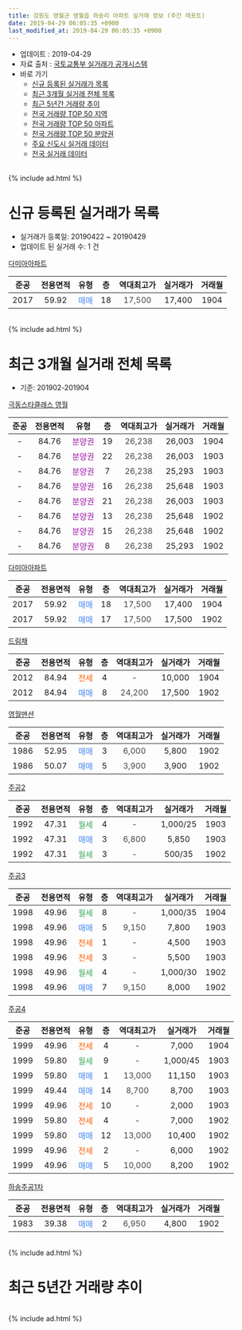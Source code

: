 ```yaml
---
title: 강원도 영월군 영월읍 하송리 아파트 실거래 정보 (주간 레포트)
date: 2019-04-29 06:05:35 +0900
last_modified_at: 2019-04-29 06:05:35 +0900
---
```


* 업데이트 : 2019-04-29
* 자료 출처 : [국토교통부 실거래가 공개시스템](http://rt.molit.go.kr)
* 바로 가기
    * [신규 등록된 실거래가 목록](#신규-등록된-실거래가-목록)
    * [최근 3개월 실거래 전체 목록](#최근-3개월-실거래-전체-목록)
    * [최근 5년간 거래량 추이](#최근-5년간-거래량-추이)
    * [전국 거래량 TOP 50 지역](https://inasie.github.io/apt-trade-info/최근-3개월-전국에서-가장-거래가-많이-발생한-지역)
    * [전국 거래량 TOP 50 아파트](https://inasie.github.io/apt-trade-info/최근-3개월-전국에서-가장-거래가-많이-발생한-아파트)
    * [전국 거래량 TOP 50 분양권](https://inasie.github.io/apt-trade-info/최근-3개월-전국에서-가장-거래가-많이-발생한-분양권)
    * [주요 신도시 실거래 데이터](https://inasie.github.io/apt-trade-info/주요-신도시)
    * [전국 실거래 데이터](https://inasie.github.io/apt-trade-info/전국)
<br>
{% include ad.html %}
<br>

# 신규 등록된 실거래가 목록
* 실거래가 등록일: 20190422 ~ 20190429
* 업데이트 된 실거래 수: 1 건


[다미아아파트](https://search.naver.com/search.naver?query=%EA%B0%95%EC%9B%90%EB%8F%84+%EC%98%81%EC%9B%94%EA%B5%B0+%EC%98%81%EC%9B%94%EC%9D%8D+%ED%95%98%EC%86%A1%EB%A6%AC+%EB%8B%A4%EB%AF%B8%EC%95%84%EC%95%84%ED%8C%8C%ED%8A%B8)

|준공|전용면적|유형|층|역대최고가|실거래가|거래월|
|:---:|:---:|:---:|:---:|:---:|:---:|:---:|
|2017|59.92|<span style="color:#4285f3">매매</span>|18|<span style="color:#444444">17,500</span>|17,400|1904|


<br>
{% include ad.html %}
<br>

# 최근 3개월 실거래 전체 목록
* 기준: 201902-201904


[극동스타클래스 영월](https://search.naver.com/search.naver?query=%EA%B0%95%EC%9B%90%EB%8F%84+%EC%98%81%EC%9B%94%EA%B5%B0+%EC%98%81%EC%9B%94%EC%9D%8D+%ED%95%98%EC%86%A1%EB%A6%AC+%EA%B7%B9%EB%8F%99%EC%8A%A4%ED%83%80%ED%81%B4%EB%9E%98%EC%8A%A4+%EC%98%81%EC%9B%94)

|준공|전용면적|유형|층|역대최고가|실거래가|거래월|
|:---:|:---:|:---:|:---:|:---:|:---:|:---:|
|-|84.76|<span style="color:#9C11A5">분양권</span>|19|<span style="color:#444444">26,238</span>|26,003|1904|
|-|84.76|<span style="color:#9C11A5">분양권</span>|22|<span style="color:#444444">26,238</span>|26,003|1903|
|-|84.76|<span style="color:#9C11A5">분양권</span>|7|<span style="color:#444444">26,238</span>|25,293|1903|
|-|84.76|<span style="color:#9C11A5">분양권</span>|16|<span style="color:#444444">26,238</span>|25,648|1903|
|-|84.76|<span style="color:#9C11A5">분양권</span>|21|<span style="color:#444444">26,238</span>|26,003|1903|
|-|84.76|<span style="color:#9C11A5">분양권</span>|13|<span style="color:#444444">26,238</span>|25,648|1902|
|-|84.76|<span style="color:#9C11A5">분양권</span>|15|<span style="color:#444444">26,238</span>|25,648|1902|
|-|84.76|<span style="color:#9C11A5">분양권</span>|8|<span style="color:#444444">26,238</span>|25,293|1902|

[다미아아파트](https://search.naver.com/search.naver?query=%EA%B0%95%EC%9B%90%EB%8F%84+%EC%98%81%EC%9B%94%EA%B5%B0+%EC%98%81%EC%9B%94%EC%9D%8D+%ED%95%98%EC%86%A1%EB%A6%AC+%EB%8B%A4%EB%AF%B8%EC%95%84%EC%95%84%ED%8C%8C%ED%8A%B8)

|준공|전용면적|유형|층|역대최고가|실거래가|거래월|
|:---:|:---:|:---:|:---:|:---:|:---:|:---:|
|2017|59.92|<span style="color:#4285f3">매매</span>|18|<span style="color:#444444">17,500</span>|17,400|1904|
|2017|59.92|<span style="color:#4285f3">매매</span>|17|<span style="color:#444444">17,500</span>|17,500|1902|

[드림채](https://search.naver.com/search.naver?query=%EA%B0%95%EC%9B%90%EB%8F%84+%EC%98%81%EC%9B%94%EA%B5%B0+%EC%98%81%EC%9B%94%EC%9D%8D+%ED%95%98%EC%86%A1%EB%A6%AC+%EB%93%9C%EB%A6%BC%EC%B1%84)

|준공|전용면적|유형|층|역대최고가|실거래가|거래월|
|:---:|:---:|:---:|:---:|:---:|:---:|:---:|
|2012|84.94|<span style="color:#ff5a00">전세</span>|4|<span style="color:#444444">-</span>|10,000|1904|
|2012|84.94|<span style="color:#4285f3">매매</span>|8|<span style="color:#444444">24,200</span>|17,500|1902|

[영월맨션](https://search.naver.com/search.naver?query=%EA%B0%95%EC%9B%90%EB%8F%84+%EC%98%81%EC%9B%94%EA%B5%B0+%EC%98%81%EC%9B%94%EC%9D%8D+%ED%95%98%EC%86%A1%EB%A6%AC+%EC%98%81%EC%9B%94%EB%A7%A8%EC%85%98)

|준공|전용면적|유형|층|역대최고가|실거래가|거래월|
|:---:|:---:|:---:|:---:|:---:|:---:|:---:|
|1986|52.95|<span style="color:#4285f3">매매</span>|3|<span style="color:#444444">6,000</span>|5,800|1902|
|1986|50.07|<span style="color:#4285f3">매매</span>|5|<span style="color:#444444">3,900</span>|3,900|1902|

[주공2](https://search.naver.com/search.naver?query=%EA%B0%95%EC%9B%90%EB%8F%84+%EC%98%81%EC%9B%94%EA%B5%B0+%EC%98%81%EC%9B%94%EC%9D%8D+%ED%95%98%EC%86%A1%EB%A6%AC+%EC%A3%BC%EA%B3%B52)

|준공|전용면적|유형|층|역대최고가|실거래가|거래월|
|:---:|:---:|:---:|:---:|:---:|:---:|:---:|
|1992|47.31|<span style="color:#34a853">월세</span>|4|<span style="color:#444444">-</span>|1,000/25|1903|
|1992|47.31|<span style="color:#4285f3">매매</span>|3|<span style="color:#444444">6,800</span>|5,850|1903|
|1992|47.31|<span style="color:#34a853">월세</span>|3|<span style="color:#444444">-</span>|500/35|1902|

[주공3](https://search.naver.com/search.naver?query=%EA%B0%95%EC%9B%90%EB%8F%84+%EC%98%81%EC%9B%94%EA%B5%B0+%EC%98%81%EC%9B%94%EC%9D%8D+%ED%95%98%EC%86%A1%EB%A6%AC+%EC%A3%BC%EA%B3%B53)

|준공|전용면적|유형|층|역대최고가|실거래가|거래월|
|:---:|:---:|:---:|:---:|:---:|:---:|:---:|
|1998|49.96|<span style="color:#34a853">월세</span>|8|<span style="color:#444444">-</span>|1,000/35|1904|
|1998|49.96|<span style="color:#4285f3">매매</span>|5|<span style="color:#444444">9,150</span>|7,800|1903|
|1998|49.96|<span style="color:#ff5a00">전세</span>|1|<span style="color:#444444">-</span>|4,500|1903|
|1998|49.96|<span style="color:#ff5a00">전세</span>|3|<span style="color:#444444">-</span>|5,500|1903|
|1998|49.96|<span style="color:#34a853">월세</span>|4|<span style="color:#444444">-</span>|1,000/30|1902|
|1998|49.96|<span style="color:#4285f3">매매</span>|7|<span style="color:#444444">9,150</span>|8,000|1902|

[주공4](https://search.naver.com/search.naver?query=%EA%B0%95%EC%9B%90%EB%8F%84+%EC%98%81%EC%9B%94%EA%B5%B0+%EC%98%81%EC%9B%94%EC%9D%8D+%ED%95%98%EC%86%A1%EB%A6%AC+%EC%A3%BC%EA%B3%B54)

|준공|전용면적|유형|층|역대최고가|실거래가|거래월|
|:---:|:---:|:---:|:---:|:---:|:---:|:---:|
|1999|49.96|<span style="color:#ff5a00">전세</span>|4|<span style="color:#444444">-</span>|7,000|1904|
|1999|59.80|<span style="color:#34a853">월세</span>|9|<span style="color:#444444">-</span>|1,000/45|1903|
|1999|59.80|<span style="color:#4285f3">매매</span>|1|<span style="color:#444444">13,000</span>|11,150|1903|
|1999|49.44|<span style="color:#4285f3">매매</span>|14|<span style="color:#444444">8,700</span>|8,700|1903|
|1999|49.96|<span style="color:#ff5a00">전세</span>|10|<span style="color:#444444">-</span>|2,000|1903|
|1999|59.80|<span style="color:#ff5a00">전세</span>|4|<span style="color:#444444">-</span>|7,000|1902|
|1999|59.80|<span style="color:#4285f3">매매</span>|12|<span style="color:#444444">13,000</span>|10,400|1902|
|1999|49.96|<span style="color:#ff5a00">전세</span>|2|<span style="color:#444444">-</span>|6,000|1902|
|1999|49.96|<span style="color:#4285f3">매매</span>|5|<span style="color:#444444">10,000</span>|8,200|1902|

[하송주공1차](https://search.naver.com/search.naver?query=%EA%B0%95%EC%9B%90%EB%8F%84+%EC%98%81%EC%9B%94%EA%B5%B0+%EC%98%81%EC%9B%94%EC%9D%8D+%ED%95%98%EC%86%A1%EB%A6%AC+%ED%95%98%EC%86%A1%EC%A3%BC%EA%B3%B51%EC%B0%A8)

|준공|전용면적|유형|층|역대최고가|실거래가|거래월|
|:---:|:---:|:---:|:---:|:---:|:---:|:---:|
|1983|39.38|<span style="color:#4285f3">매매</span>|2|<span style="color:#444444">6,950</span>|4,800|1902|


<br>
{% include ad.html %}
<br>

# 최근 5년간 거래량 추이


<div style="width:100%;">
    <canvas id="deal_progress" height="200"></canvas>
</div>

<script>
new Chart(document.getElementById("deal_progress"), {
    type: 'line',
    data: {
        labels: ['201404','201405','201406','201407','201408','201409','201410','201411','201412','201501','201502','201503','201504','201505','201506','201507','201508','201509','201510','201511','201512','201601','201602','201603','201604','201605','201606','201607','201608','201609','201610','201611','201612','201701','201702','201703','201704','201705','201706','201707','201708','201709','201710','201711','201712','201801','201802','201803','201804','201805','201806','201807','201808','201809','201810','201811','201812','201901','201902','201903','201904'],
        datasets: [{
            label: '매매',
            pointRadius: 1,
            data: [17, 5, 12, 9, 8, 15, 17, 9, 12, 12, 9, 12, 17, 12, 12, 15, 7, 6, 6, 11, 7, 8, 13, 9, 7, 14, 14, 6, 7, 16, 10, 11, 11, 8, 12, 7, 8, 3, 10, 6, 6, 13, 12, 14, 7, 10, 12, 10, 6, 12, 10, 9, 5, 8, 8, 5, 9, 11, 11, 8, 2],
            borderColor: "rgba(255, 201, 14, 1)",
            backgroundColor: "rgba(255, 201, 14, 0.5)",
            fill: false,
            lineTension: 0
        },{
            label: '전월세',
            pointRadius: 1,
            data: [6, 4, 1, 3, 3, 3, 6, 4, 4, 4, 5, 3, 1, 4, 4, 3, 7, 2, 3, 1, 4, 2, 3, 4, 1, 7, 1, 2, 4, 1, 5, 4, 4, 4, 8, 3, 2, 4, 0, 4, 2, 1, 6, 5, 6, 7, 5, 4, 2, 1, 2, 5, 3, 3, 6, 4, 0, 5, 4, 5, 3],
            borderColor: "rgba(0, 141, 185, 1)",
            backgroundColor: "rgba(0, 141, 185, 0.5)",
            fill: false,
            lineTension: 0
        }
        ]
    },
    options: {
        responsive: true,
        title: {
            display: false
        },
        tooltips: {
            mode: 'index',
            intersect: false
        },
        hover: {
            mode: 'nearest',
            intersect: true
        },
        scales: {
            xAxes: [{
                display: true,
                scaleLabel: {
                    display: true,
                    labelString: '년/월'
                }
            }],
            yAxes: [{
                display: true,
                ticks: {
                    suggestedMin: 0,
                },
                scaleLabel: {
                    display: true,
                    labelString: '실거래 수'
                }
            }]
        }
    }
});

</script>


<br>
{% include ad.html %}
<br>

